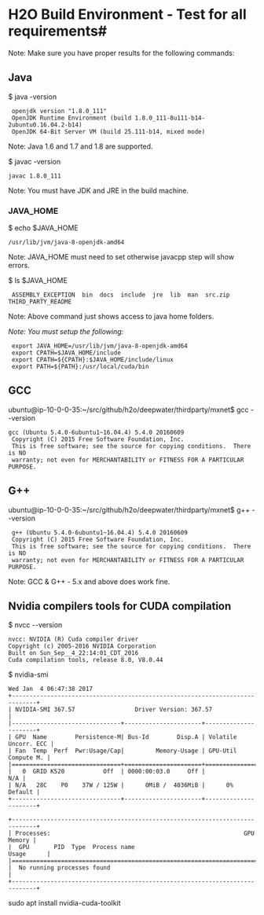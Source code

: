 # H2O Build Environment - Test for all requirements#

Note: Make sure you have proper results for the following commands:

## Java ##
$ java -version
```
 openjdk version "1.8.0_111"
 OpenJDK Runtime Environment (build 1.8.0_111-8u111-b14-2ubuntu0.16.04.2-b14)
 OpenJDK 64-Bit Server VM (build 25.111-b14, mixed mode)
```

Note: Java 1.6 and 1.7 and 1.8 are supported. 

$ javac -version
```
javac 1.8.0_111
```

Note: You must have JDK and JRE in the build machine. 

### JAVA_HOME ###

$ echo $JAVA_HOME
```
/usr/lib/jvm/java-8-openjdk-amd64
```

Note: JAVA_HOME must need to set otherwise javacpp step will show errors.

$ ls $JAVA_HOME
```
 ASSEMBLY_EXCEPTION  bin  docs  include  jre  lib  man  src.zip  THIRD_PARTY_README
``` 

 Note: Above command just shows access to java home folders. 

*Note: You must setup the following:*

```
 export JAVA_HOME=/usr/lib/jvm/java-8-openjdk-amd64
 export CPATH=$JAVA_HOME/include
 export CPATH=${CPATH}:$JAVA_HOME/include/linux
 export PATH=${PATH}:/usr/local/cuda/bin
```


## GCC ## 

ubuntu@ip-10-0-0-35:~/src/github/h2o/deepwater/thirdparty/mxnet$ gcc --version
```
gcc (Ubuntu 5.4.0-6ubuntu1~16.04.4) 5.4.0 20160609
 Copyright (C) 2015 Free Software Foundation, Inc.
 This is free software; see the source for copying conditions.  There is NO
 warranty; not even for MERCHANTABILITY or FITNESS FOR A PARTICULAR PURPOSE.
```

## G++ ##

ubuntu@ip-10-0-0-35:~/src/github/h2o/deepwater/thirdparty/mxnet$ g++ --version
```
 g++ (Ubuntu 5.4.0-6ubuntu1~16.04.4) 5.4.0 20160609
 Copyright (C) 2015 Free Software Foundation, Inc.
 This is free software; see the source for copying conditions.  There is NO
 warranty; not even for MERCHANTABILITY or FITNESS FOR A PARTICULAR PURPOSE.
```

Note: GCC & G++ - 5.x and above does work fine. 

## Nvidia compilers tools for CUDA compilation ##

$ nvcc --version
```
nvcc: NVIDIA (R) Cuda compiler driver
Copyright (c) 2005-2016 NVIDIA Corporation
Built on Sun_Sep__4_22:14:01_CDT_2016
Cuda compilation tools, release 8.0, V8.0.44
```

$ nvidia-smi
```
Wed Jan  4 06:47:38 2017
+-----------------------------------------------------------------------------+
| NVIDIA-SMI 367.57                 Driver Version: 367.57                    |
|-------------------------------+----------------------+----------------------+
| GPU  Name        Persistence-M| Bus-Id        Disp.A | Volatile Uncorr. ECC |
| Fan  Temp  Perf  Pwr:Usage/Cap|         Memory-Usage | GPU-Util  Compute M. |
|===============================+======================+======================|
|   0  GRID K520           Off  | 0000:00:03.0     Off |                  N/A |
| N/A   28C    P0    37W / 125W |      0MiB /  4036MiB |      0%      Default |
+-------------------------------+----------------------+----------------------+

+-----------------------------------------------------------------------------+
| Processes:                                                       GPU Memory |
|  GPU       PID  Type  Process name                               Usage      |
|=============================================================================|
|  No running processes found                                                 |
+-----------------------------------------------------------------------------+
```

sudo apt install nvidia-cuda-toolkit
